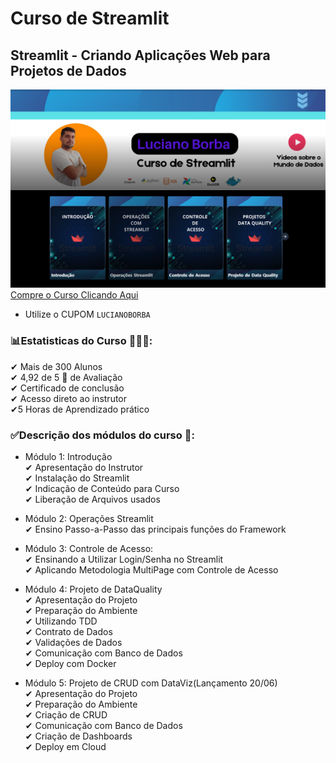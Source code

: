 # Curso de Streamlit

## Streamlit - Criando Aplicações Web para Projetos de Dados

![Página Kiwify](../assets/img/kiwify.png)
[Compre o Curso Clicando Aqui](https://pay.kiwify.com.br/QoAiIte)
- Utilize o CUPOM `LUCIANOBORBA`

### 📊Estatisticas do Curso 👨🏽‍🏫:
✔ Mais de 300 Alunos<br>
✔ 4,92 de 5 🌟 de Avaliação<br>
✔ Certificado de conclusão<br>
✔ Acesso direto ao instrutor<br>
✔5 Horas de Aprendizado prático<br>

### ✅Descrição dos módulos do curso 🚀:
- Módulo 1: Introdução<br>
✔ Apresentação do Instrutor<br>
✔ Instalação do Streamlit<br>
✔ Indicação de Conteúdo para Curso<br>
✔ Liberação de Arquivos usados<br>

- Módulo 2: Operações Streamlit<br>
✔ Ensino Passo-a-Passo das principais funções do Framework<br>

- Módulo 3: Controle de Acesso:<br>
✔ Ensinando a Utilizar Login/Senha no Streamlit<br>
✔ Aplicando Metodologia MultiPage com Controle de Acesso<br>

- Módulo 4: Projeto de DataQuality<br>
✔ Apresentação do Projeto<br>
✔ Preparação do Ambiente<br>
✔ Utilizando TDD<br>
✔ Contrato de Dados<br>
✔ Validações de Dados<br>
✔ Comunicação com Banco de Dados<br>
✔ Deploy com Docker<br>

- Módulo 5: Projeto de CRUD com DataViz(Lançamento 20/06)<br>
✔ Apresentação do Projeto<br>
✔ Preparação do Ambiente<br>
✔ Criação de CRUD<br>
✔ Comunicação com Banco de Dados<br>
✔ Criação de Dashboards<br>
✔ Deploy em Cloud <br>